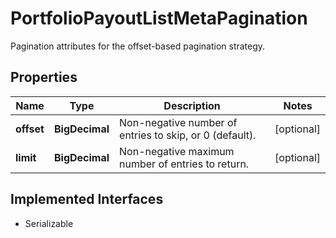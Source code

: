 

# PortfolioPayoutListMetaPagination

Pagination attributes for the offset-based pagination strategy.

## Properties

Name | Type | Description | Notes
------------ | ------------- | ------------- | -------------
**offset** | **BigDecimal** | Non-negative number of entries to skip, or 0 (default). |  [optional]
**limit** | **BigDecimal** | Non-negative maximum number of entries to return. |  [optional]


## Implemented Interfaces

* Serializable


